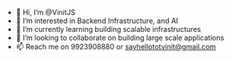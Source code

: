 - 👋 Hi, I’m @VinitJS
- 👀 I’m interested in Backend Infrastructure, and AI
- 🌱 I’m currently learning building scalable infrastructures
- 💞️ I’m looking to collaborate on building large scale applications
- 📫 Reach me on 9923908880 or sayhellototvinit@gmail.com

<!---
VinitJS/VinitJS is a ✨ special ✨ repository because its `README.md` (this file) appears on your GitHub profile.
You can click the Preview link to take a look at your changes.
--->
